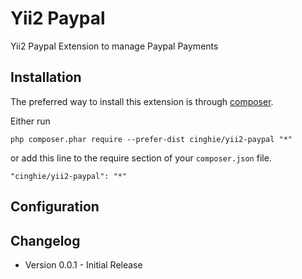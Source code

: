 # Yii2 Paypal
Yii2 Paypal Extension to manage Paypal Payments

Installation
-----------------

The preferred way to install this extension is through [composer](http://getcomposer.org/download/).

Either run

```
php composer.phar require --prefer-dist cinghie/yii2-paypal "*"
```

or add this line to the require section of your `composer.json` file.

```
"cinghie/yii2-paypal": "*"
```

Configuration
-----------------


Changelog
-----------------

<ul>
  <li>Version 0.0.1 - Initial Release</li>
</ul>